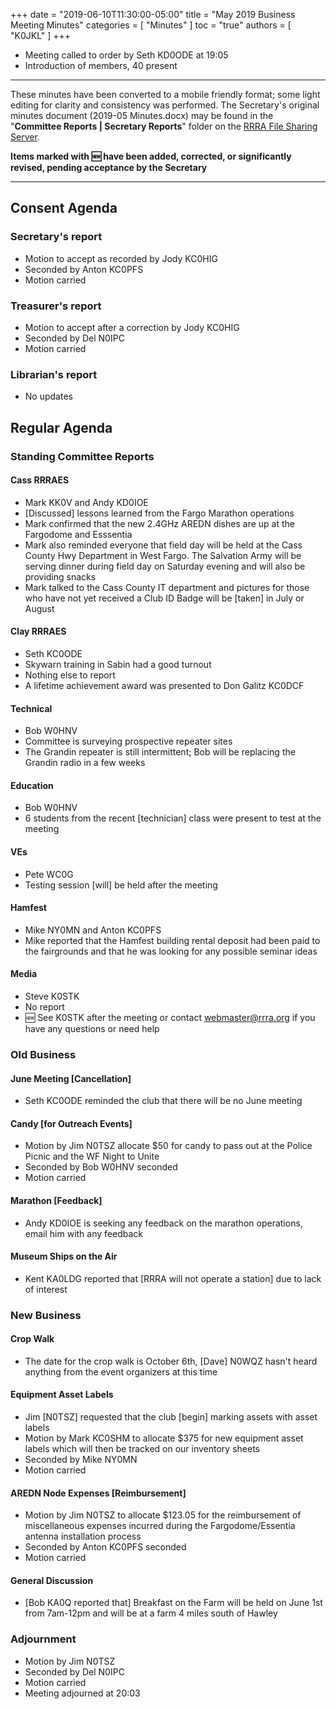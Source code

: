 +++
date = "2019-06-10T11:30:00-05:00"
title = "May 2019 Business Meeting Minutes"
categories = [ "Minutes" ]
toc = "true"
authors = [ "K0JKL" ]
+++
* Meeting called to order by Seth KD0ODE at 19:05
* Introduction of members, 40 present

<!--more-->

---

These minutes have been converted to a mobile friendly format; some light
editing for clarity and consistency was performed. The Secretary's original
minutes document (2019-05 Minutes.docx) may be found in the
"**Committee Reports | Secretary Reports**" folder on the
[RRRA File Sharing Server](https://cloud.rrra.org/). 

**Items marked with :new: have been added, corrected, or significantly
revised, pending acceptance by the Secretary**

---

## Consent Agenda 

### Secretary's report
* Motion to accept as recorded by Jody KC0HIG
* Seconded by Anton KC0PFS
* Motion carried

### Treasurer's report
* Motion to accept after a correction by Jody KC0HIG
* Seconded by Del N0IPC
* Motion carried

### Librarian's report
* No updates

## Regular Agenda

### Standing Committee Reports 

#### Cass RRRAES
* Mark KK0V and Andy KD0IOE
* [Discussed] lessons learned from the Fargo Marathon operations
* Mark confirmed that the new 2.4GHz AREDN dishes are up at the Fargodome and Esssentia
* Mark also reminded everyone that field day will be held at the Cass County Hwy Department in West Fargo. The Salvation Army will be serving dinner during field day on Saturday evening and will also be providing snacks
* Mark talked to the Cass County IT department and pictures for those who have not yet received a Club ID Badge will be [taken] in July or August

#### Clay RRRAES
* Seth KC0ODE
* Skywarn training in Sabin had a good turnout
* Nothing else to report
* A lifetime achievement award was presented to Don Galitz KC0DCF

#### Technical
* Bob W0HNV
* Committee is surveying prospective repeater sites
* The Grandin repeater is still intermittent; Bob will be replacing the Grandin radio in a few weeks

#### Education
* Bob W0HNV
* 6 students from the recent [technician] class were present to test at the meeting

#### VEs
* Pete WC0G
* Testing session [will] be held after the meeting

#### Hamfest
* Mike NY0MN and Anton KC0PFS
* Mike reported that the Hamfest building rental deposit had been paid to the fairgrounds and that he was
looking for any possible seminar ideas

#### Media
* Steve K0STK
* No report
* :new: See K0STK after the meeting or contact [webmaster@rrra.org](mailto:webmaster@rrra.org) if you have any questions or need help

### Old Business

#### June Meeting [Cancellation]
* Seth KC0ODE reminded the club that there will be no June meeting

#### Candy [for Outreach Events]
* Motion by Jim N0TSZ allocate $50 for candy to pass out at the Police Picnic and the WF Night to Unite
* Seconded by Bob W0HNV seconded
* Motion carried

#### Marathon [Feedback]
* Andy KD0IOE is seeking any feedback on the marathon operations, email him with any feedback

#### Museum Ships on the Air
* Kent KA0LDG reported that [RRRA will not operate a station] due to lack of interest

### New Business

#### Crop Walk
* The date for the crop walk is October 6th, [Dave] N0WQZ hasn't heard anything from the event organizers at this time

#### Equipment Asset Labels
* Jim [N0TSZ] requested that the club [begin] marking assets with asset labels
* Motion by Mark KC0SHM to allocate $375 for new equipment asset labels which will then be tracked on our inventory sheets
* Seconded by Mike NY0MN
* Motion carried

#### AREDN Node Expenses [Reimbursement]
* Motion by Jim N0TSZ to allocate $123.05 for the reimbursement of miscellaneous expenses incurred during the Fargodome/Essentia antenna installation process
* Seconded by Anton KC0PFS seconded
* Motion carried

#### General Discussion
* [Bob KA0Q reported that]  Breakfast on the Farm will be held on June 1st from 7am-12pm and will be at a farm 4 miles south of Hawley

### Adjournment
* Motion by Jim N0TSZ
* Seconded by Del N0IPC
* Motion carried
* Meeting adjourned at 20:03

